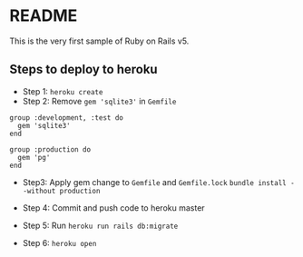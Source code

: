 # README

This is the very first sample of Ruby on Rails v5. 

## Steps to deploy to heroku
- Step 1: `heroku create`
- Step 2: Remove `gem 'sqlite3'` in `Gemfile`

```
group :development, :test do
  gem 'sqlite3'
end

group :production do
  gem 'pg'
end
```
- Step3: Apply gem change to `Gemfile` and `Gemfile.lock`
`bundle install --without production`

- Step 4: Commit and push code to heroku master
- Step 5: Run `heroku run rails db:migrate`
- Step 6: `heroku open`
